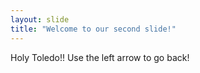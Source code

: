 ```yaml
---
layout: slide
title: "Welcome to our second slide!"
---
```

Holy Toledo!!
Use the left arrow to go back!
